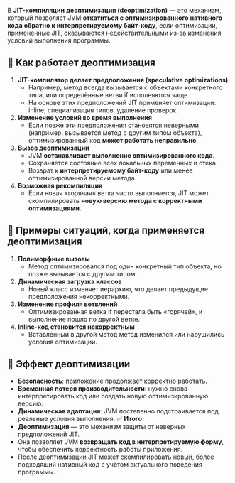 В **JIT-компиляции** **деоптимизация (deoptimization)** — это механизм, который позволяет JVM **откатиться с оптимизированного нативного кода обратно к интерпретируемому байт-коду**, если оптимизации, применённые JIT, оказываются недействительными из-за изменения условий выполнения программы.
## 🔹 Как работает деоптимизация
1. **JIT-компилятор делает предположения (speculative optimizations)**
    - Например, метод всегда вызывается с объектами конкретного типа, или определённые ветви if исполняются чаще.
    - На основе этих предположений JIT применяет оптимизации: inline, специализация типов, удаление проверок.
2. **Изменение условий во время выполнения**
    - Если позже эти предположения становятся неверными (например, вызывается метод с другим типом объекта), оптимизированный код **может работать неправильно**.
3. **Вызов деоптимизации**
    - JVM **останавливает выполнение оптимизированного кода**.
    - Сохраняется состояние всех локальных переменных и стека.
    - Возврат к **интерпретируемому байт-коду** или менее оптимизированной версии метода.
4. **Возможная рекомпиляция**
    - Если новая «горячая» ветка часто выполняется, JIT может скомпилировать **новую версию метода с корректными оптимизациями**.
## 🔹 Примеры ситуаций, когда применяется деоптимизация
1. **Полиморфные вызовы**
    - Метод оптимизировался под один конкретный тип объекта, но позже вызывается с другим типом.
2. **Динамическая загрузка классов**
    - Новый класс изменяет иерархию, что делает предыдущие предположения некорректными.
3. **Изменение профиля ветвлений**
    - Оптимизированная ветка if перестала быть «горячей», и выполнение пошло по другой ветке.
4. **Inline-код становится некорректным**
    - Вставленный в другой метод метод изменился или нарушились условия оптимизации.
## 🔹 Эффект деоптимизации
- **Безопасность**: приложение продолжает корректно работать.
- **Временная потеря производительности**: нужно снова интерпретировать код или создать новую оптимизированную версию.
- **Динамическая адаптация**: JVM постепенно подстраивается под реальные условия выполнения.
✅ **Итого:**
- **Деоптимизация** — это механизм защиты от неверных предположений JIT.
- Она позволяет JVM **возвращать код в интерпретируемую форму**, чтобы обеспечить корректность работы приложения.
- После деоптимизации JIT может скомпилировать новый, более подходящий нативный код с учётом актуального поведения программы.